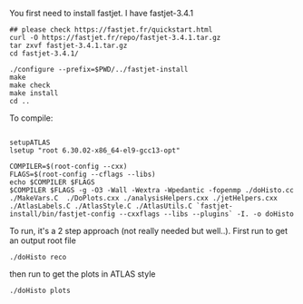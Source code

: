 

You first need to install fastjet. I have fastjet-3.4.1 

```
## please check https://fastjet.fr/quickstart.html
curl -O https://fastjet.fr/repo/fastjet-3.4.1.tar.gz
tar zxvf fastjet-3.4.1.tar.gz
cd fastjet-3.4.1/

./configure --prefix=$PWD/../fastjet-install
make
make check
make install
cd ..
```

To compile: 
```

setupATLAS 
lsetup "root 6.30.02-x86_64-el9-gcc13-opt" 

COMPILER=$(root-config --cxx)
FLAGS=$(root-config --cflags --libs)
echo $COMPILER $FLAGS
$COMPILER $FLAGS -g -O3 -Wall -Wextra -Wpedantic -fopenmp ./doHisto.cc ./MakeVars.C  ./DoPlots.cxx ./analysisHelpers.cxx ./jetHelpers.cxx ./AtlasLabels.C ./AtlasStyle.C ./AtlasUtils.C `fastjet-install/bin/fastjet-config --cxxflags --libs --plugins` -I. -o doHisto

```

To run, it's a 2 step approach (not really needed but well..). First run to get an output root file 
```
./doHisto reco 
```

then run to get the plots in ATLAS style 
```
./doHisto plots
```
